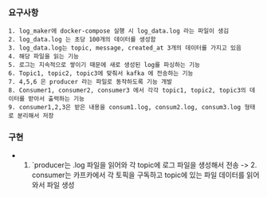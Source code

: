 ### 요구사항
```
1. log_maker에 docker-compose 실행 시 log_data.log 라는 파일이 생김
2. log_data.log 는 초당 100개의 데이터를 생성함
3. log_data.log는 topic, message, created_at 3개의 데이터를 가지고 있음 
4. 해당 파일을 읽는 기능 
5. 로그는 지속적으로 쌓이기 때문에 새로 생성된 log를 파싱하는 기능 
6. Topic1, topic2, topic3에 맞춰서 kafka 에 전송하는 기능 
7. 4,5,6 은 producer 라는 파일로 동작하도록 기능 개발 
8. Consumer1, consumer2, consumer3 에서 각각 topic1, topic2, topic3의 데이터를 받아서 출력하는 기능 
9. consumer1,2,3은 받은 내용을 consum1.log, consum2.log, consum3.log 형태로 분리해서 저장
```

### 구현
- 1. `producer는 .log 파일을 읽어와 각 topic에 로그 파일을 생성해서 전송 -> 2. consumer는 카프카에서 각 토픽을 구독하고 topic에 있는 파일 데이터를 읽어와서 파일 생성
